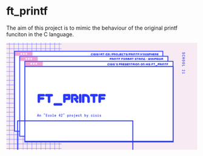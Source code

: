 # ft_printf
The aim of this project is to mimic the behaviour of the original printf funciton in the C language.

![title image](https://github.com/r-egorov/ft_printf/blob/presentation/presentation/1.png)
